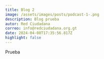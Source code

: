 ```yaml
---
title: Blog 2
image: /assets/images/posts/podcast-1-.png
description: Blog prueba
autor: Red Ciudadana
correo: info@redciudadana.org.gt
date: 2024-04-08T17:35:56.817Z
highlight: false
---
```

P﻿rueba